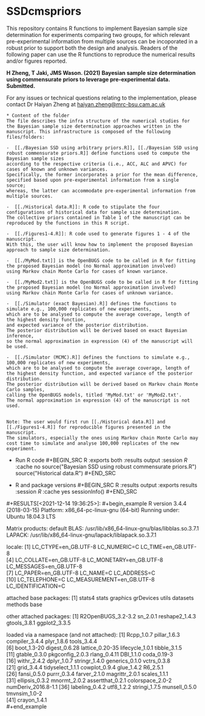 # SSDcmspriors

This repository contains R functions to implement Bayesian sample size determination for experiments comparing two groups, for which relevant pre-experimental information from multiple sources can be incoporated in a robust prior to support both the design and analysis. Readers of the following paper can use the R functions to reproduce the numerical results and/or figures reported.

**H Zheng, T Jaki, JMS Wason. (2021) Bayesian sample size determination using commensurate priors to leverage pre-experimental data. Submitted.**


For any issues or technical questions relating to the implementation, please contact Dr Haiyan Zheng at haiyan.zheng@mrc-bsu.cam.ac.uk

~~~~~~~~~~~~~~~~~~~~~~~~~~~~~~~~~~~~~~~~~~~~~~~~~~~~~~~~~~~~~~~~~~~~~~~~~~~~~~~~~~~~~
* Content of the folder
The file describes the infra structure of the numerical studies for
the Bayesian sample size determination approaches written in the manuscript. This infrastructure is composed of the following files/folders:

-  [[./Bayesian SSD using arbitrary priors.R]], [[./Bayesian SSD using robust commensurate priors.R]] define functions used to compute the Bayesian sample sizes 
according to the respective criteria (i.e., ACC, ALC and APVC) for cases of known and unknown variances. 
Specifically, the former incorporates a prior for the mean difference, 
specified based upon pre-experimental information from a single source; 
whereas, the latter can accommodate pre-experimental information from multiple sources.

-  [[./Historical data.R]]: R code to stipulate the four configurations of historical data for sample size determination. 
The collective priors contained in Table 1 of the manuscript can be reproduced by the functions in this R script.

-  [[./Figures1-4.R]]: R code used to generate figures 1 - 4 of the manuscript. 
With this, the user will know how to implement the proposed Bayesian approach to sample size determination.

-  [[./MyMod.txt]] is the OpenBUGS code to be called in R for fitting the proposed Bayesian model (no Normal approximation involved) 
using Markov chain Monte Carlo for cases of known variance.  

-  [[./MyMod2.txt]] is the OpenBUGS code to be called in R for fitting the proposed Bayesian model (no Normal approximation involved) 
using Markov chain Monte Carlo for cases of unknown variance.  

-  [[./Simulator (exact Bayesian).R]] defines the functions to simulate e.g., 100,000 replicates of new experiments,
which are to be analysed to compute the average coverage, length of the highest density function,
and expected variance of the posterior distribution. 
The posterior distribution will be derived based on exact Bayesian inference, 
so the normal approximation in expression (4) of the manuscript will be used. 

-  [[./Simulator (MCMC).R]] defines the functions to simulate e.g., 100,000 replicates of new experiments, 
which are to be analysed to compute the average coverage, length of the highest density function, and expected variance of the posterior distribution. 
The posterior distribution will be derived based on Markov chain Monte Carlo samples, 
calling the OpenBUGS models, titled 'MyMod.txt' or 'MyMod2.txt'. 
The normal approximation in expression (4) of the manuscript is not used.


Note: The user would first run [[./Historical data.R]] and [[./Figures1-4.R]] for reproducible figures presented in the manuscript. 
The simulators, especially the ones using Markov chain Monte Carlo may cost time to simulate and analyse 100,000 replicates of the new experiment.
~~~~~~~~~~~~~~~~~~~~~~~~~~~~~~~~~~~~~~~~~~~~~~~~~~~~~~~~~~~~~~~~~~~~~~~~~~~~~~~~~~~~~~~~~~~~~~~~~~~~~~~

* Run R code
#+BEGIN_SRC R :exports both :results output :session *R* :cache no
source("Bayesian SSD using robust commensurate priors.R")
source("Historical data.R")
#+END_SRC

* R and package versions
#+BEGIN_SRC R  :results output   :exports results  :session *R* :cache yes 
sessionInfo()
#+END_SRC

#+RESULTS[<2021-12-14 19:36:25>]:
#+begin_example
R version 3.4.4 (2018-03-15)
Platform: x86_64-pc-linux-gnu (64-bit)
Running under: Ubuntu 18.04.3 LTS

Matrix products: default
BLAS: /usr/lib/x86_64-linux-gnu/blas/libblas.so.3.7.1
LAPACK: /usr/lib/x86_64-linux-gnu/lapack/liblapack.so.3.7.1

locale:
 [1] LC_CTYPE=en_GB.UTF-8       LC_NUMERIC=C               LC_TIME=en_GB.UTF-8       
 [4] LC_COLLATE=en_GB.UTF-8     LC_MONETARY=en_GB.UTF-8    LC_MESSAGES=en_GB.UTF-8   
 [7] LC_PAPER=en_GB.UTF-8       LC_NAME=C                  LC_ADDRESS=C              
[10] LC_TELEPHONE=C             LC_MEASUREMENT=en_GB.UTF-8 LC_IDENTIFICATION=C      

attached base packages:
[1] stats4    stats     graphics  grDevices utils     datasets  methods   base    

other attached packages:
[1] R2OpenBUGS_3.2-3.2 sn_2.0.1           reshape2_1.4.3     gtools_3.8.1       ggplot2_3.3.5 

loaded via a namespace (and not attached):
 [1] Rcpp_1.0.7          pillar_1.6.3        compiler_3.4.4      plyr_1.8.6          tools_3.4.4        
 [6] boot_1.3-20         digest_0.6.28       lattice_0.20-35     lifecycle_1.0.1     tibble_3.1.5       
[11] gtable_0.3.0        pkgconfig_2.0.3     rlang_0.4.11        DBI_1.1.0           coda_0.19-3        
[16] withr_2.4.2         dplyr_1.0.7         stringr_1.4.0       generics_0.1.0      vctrs_0.3.8        
[21] grid_3.4.4          tidyselect_1.1.1    cowplot_0.9.4       glue_1.4.2          R6_2.5.1           
[26] fansi_0.5.0         purrr_0.3.4         farver_2.1.0        magrittr_2.0.1      scales_1.1.1       
[31] ellipsis_0.3.2      mnormt_2.0.2        assertthat_0.2.1    colorspace_2.0-2    numDeriv_2016.8-1.1
[36] labeling_0.4.2      utf8_1.2.2          stringi_1.7.5       munsell_0.5.0       tmvnsim_1.0-2      
[41] crayon_1.4.1  
#+end_example

